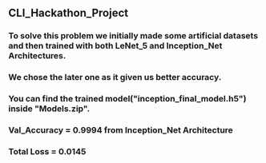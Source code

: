 ## CLI_Hackathon_Project
### To solve this problem we initially made some artificial datasets and then trained with both LeNet_5 and Inception_Net Architectures. 
### We chose the later one as it given us better accuracy.

### You can find the trained model("inception_final_model.h5") inside "Models.zip".
### Val_Accuracy = 0.9994  from Inception_Net Architecture
### Total Loss = 0.0145
